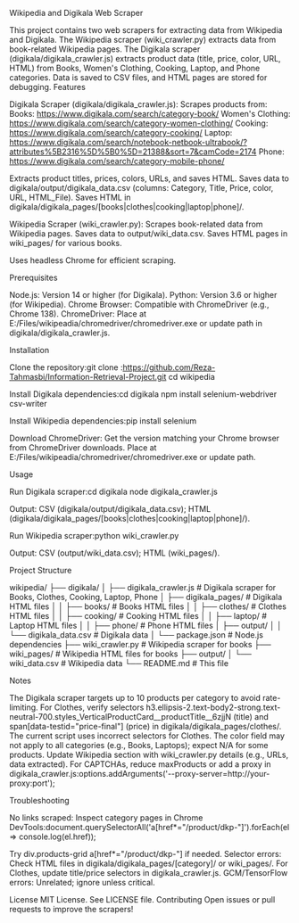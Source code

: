 Wikipedia and Digikala Web Scraper

This project contains two web scrapers for extracting data from Wikipedia and Digikala. The Wikipedia scraper (wiki_crawler.py) extracts data from book-related Wikipedia pages. The Digikala scraper (digikala/digikala_crawler.js) extracts product data (title, price, color, URL, HTML) from Books, Women's Clothing, Cooking, Laptop, and Phone categories. Data is saved to CSV files, and HTML pages are stored for debugging.
Features


Digikala Scraper (digikala/digikala_crawler.js):
Scrapes products from:
Books: https://www.digikala.com/search/category-book/
Women's Clothing: https://www.digikala.com/search/category-women-clothing/
Cooking: https://www.digikala.com/search/category-cooking/
Laptop: https://www.digikala.com/search/notebook-netbook-ultrabook/?attributes%5B2316%5D%5B0%5D=21388&sort=7&camCode=2174
Phone: https://www.digikala.com/search/category-mobile-phone/


Extracts product titles, prices, colors, URLs, and saves HTML.
Saves data to digikala/output/digikala_data.csv (columns: Category, Title, Price, color, URL, HTML_File).
Saves HTML in digikala/digikala_pages/[books|clothes|cooking|laptop|phone]/.


Wikipedia Scraper (wiki_crawler.py):
Scrapes book-related data from Wikipedia pages.
Saves data to output/wiki_data.csv.
Saves HTML pages in wiki_pages/ for various books.


Uses headless Chrome for efficient scraping.

Prerequisites

Node.js: Version 14 or higher (for Digikala).
Python: Version 3.6 or higher (for Wikipedia).
Chrome Browser: Compatible with ChromeDriver (e.g., Chrome 138).
ChromeDriver: Place at E:/Files/wikipeadia/chromedriver/chromedriver.exe or update path in digikala/digikala_crawler.js.

Installation

Clone the repository:git clone :https://github.com/Reza-Tahmasbi/Information-Retrieval-Project.git
cd wikipedia


Install Digikala dependencies:cd digikala
npm install selenium-webdriver csv-writer


Install Wikipedia dependencies:pip install selenium


Download ChromeDriver:
Get the version matching your Chrome browser from ChromeDriver downloads.
Place at E:/Files/wikipeadia/chromedriver/chromedriver.exe or update path.



Usage

Run Digikala scraper:cd digikala
node digikala_crawler.js


Output: CSV (digikala/output/digikala_data.csv); HTML (digikala/digikala_pages/[books|clothes|cooking|laptop|phone]/).


Run Wikipedia scraper:python wiki_crawler.py


Output: CSV (output/wiki_data.csv); HTML (wiki_pages/).



Project Structure


wikipedia/
├── digikala/
│   ├── digikala_crawler.js       # Digikala scraper for Books, Clothes, Cooking, Laptop, Phone
│   ├── digikala_pages/           # Digikala HTML files
│   │   ├── books/                # Books HTML files
│   │   ├── clothes/              # Clothes HTML files
│   │   ├── cooking/              # Cooking HTML files
│   │   ├── laptop/               # Laptop HTML files
│   │   ├── phone/                # Phone HTML files
│   ├── output/
│   │   └── digikala_data.csv     # Digikala data
│   └── package.json              # Node.js dependencies
├── wiki_crawler.py               # Wikipedia scraper for books
├── wiki_pages/                   # Wikipedia HTML files for books
├── output/
│   └── wiki_data.csv             # Wikipedia data
└── README.md                     # This file




Notes

The Digikala scraper targets up to 10 products per category to avoid rate-limiting.
For Clothes, verify selectors h3.ellipsis-2.text-body2-strong.text-neutral-700.styles_VerticalProductCard__productTitle__6zjjN (title) and span[data-testid="price-final"] (price) in digikala/digikala_pages/clothes/. The current script uses incorrect selectors for Clothes.
The color field may not apply to all categories (e.g., Books, Laptops); expect N/A for some products.
Update Wikipedia section with wiki_crawler.py details (e.g., URLs, data extracted).
For CAPTCHAs, reduce maxProducts or add a proxy in digikala_crawler.js:options.addArguments('--proxy-server=http://your-proxy:port');



Troubleshooting

No links scraped: Inspect category pages in Chrome DevTools:document.querySelectorAll('a[href*="/product/dkp-"]').forEach(el => console.log(el.href));

Try div.products-grid a[href*="/product/dkp-"] if needed.
Selector errors: Check HTML files in digikala/digikala_pages/[category]/ or wiki_pages/. For Clothes, update title/price selectors in digikala_crawler.js.
GCM/TensorFlow errors: Unrelated; ignore unless critical.

License
MIT License. See LICENSE file.
Contributing
Open issues or pull requests to improve the scrapers!

